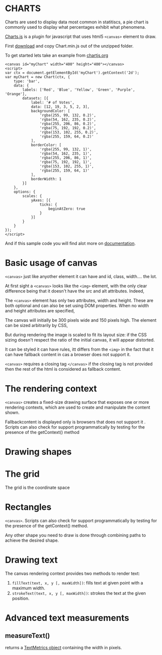 # CHARTS
Charts are used to display data most common in statitiscs, a pie chart is commonly used to display what percentages exhibit what phenomena.

[Charts.js](https://www.chartjs.org/) is a plugin for javascript that uses html5 ```<canvas>``` element to draw.

First [download](https://github.com/nnnick/Chart.js) and copy Chart.min.js  out of the unzipped folder.

To get started lets take an example from [chartjs.org](https://www.chartjs.org/docs/latest/)

```
<canvas id="myChart" width="400" height="400"></canvas>
<script>
var ctx = document.getElementById('myChart').getContext('2d');
var myChart = new Chart(ctx, {
    type: 'bar',
    data: {
        labels: ['Red', 'Blue', 'Yellow', 'Green', 'Purple', 'Orange'],
        datasets: [{
            label: '# of Votes',
            data: [12, 19, 3, 5, 2, 3],
            backgroundColor: [
                'rgba(255, 99, 132, 0.2)',
                'rgba(54, 162, 235, 0.2)',
                'rgba(255, 206, 86, 0.2)',
                'rgba(75, 192, 192, 0.2)',
                'rgba(153, 102, 255, 0.2)',
                'rgba(255, 159, 64, 0.2)'
            ],
            borderColor: [
                'rgba(255, 99, 132, 1)',
                'rgba(54, 162, 235, 1)',
                'rgba(255, 206, 86, 1)',
                'rgba(75, 192, 192, 1)',
                'rgba(153, 102, 255, 1)',
                'rgba(255, 159, 64, 1)'
            ],
            borderWidth: 1
        }]
    },
    options: {
        scales: {
            yAxes: [{
                ticks: {
                    beginAtZero: true
                }
            }]
        }
    }
});
</script>
```
And if this sample code you will find alot more on [documentation](https://www.chartjs.org/docs/latest/getting-started/usage.html).

# Basic usage of canvas
```<canvas>``` just like anyother element it can have and id, class, width.... the lot.

At first sight a ```<canvas>``` looks like the ```<img>``` element, with the only clear difference being that it doesn't have the src and alt attributes. Indeed, 

The ```<canvas>``` element has only two attributes, width and height. These are both optional and can also be set using DOM properties. When no width and height attributes are specified, 

The canvas will initially be 300 pixels wide and 150 pixels high. The element can be sized arbitrarily by CSS, 

But during rendering the image is scaled to fit its layout size: if the CSS sizing doesn't respect the ratio of the initial canvas, it will appear distorted.

It can be styled it can have rules, itt differs from the ```<img>``` in the fact that it can have fallback content in cas a browser does not support it.

```<canvas>``` requires a closing tag ```</canvas>``` if the closing tag is not provided then the rest of the html is considered as fallback content.

# The rendering context
```<canvas>``` creates a fixed-size drawing surface that exposes one or more rendering contexts, which are used to create and manipulate the content shown.

Fallbackcontent is displayed only is browsers that does not support it . Scripts can also check for support programmatically by testing for the presence of the getContext() method

# Drawing shapes

# The grid
The grid is the coordinate space 

# Rectangles 
```<canvas>```. Scripts can also check for support programmatically by testing for the presence of the getContext() method.

Any other shape you need to draw is done through combining paths to achieve the desired shape.

# Drawing text
The canvas rendering context provides two methods to render text:
1. ``` fillText(text, x, y [, maxWidth]) ```: fills text at given point with a maximum width.
2. ``` strokeText(text, x, y [, maxWidth]) ```: strokes the text at the given position.

# Advanced text measurements
 ## measureText()
 returns a [TextMetrics object](https://developer.mozilla.org/en-US/docs/Web/API/TextMetrics) containing the width in pixels.
 ## 
